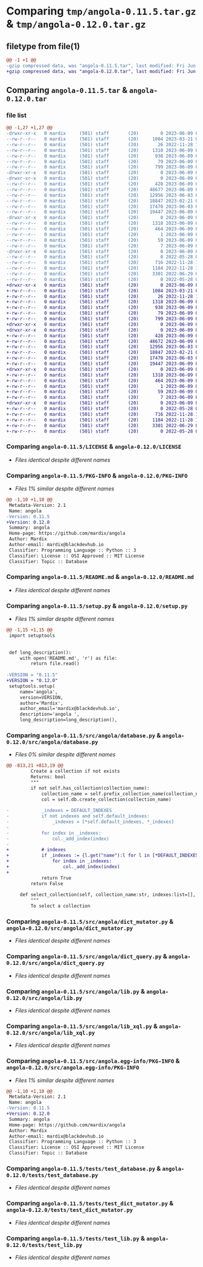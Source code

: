 # Comparing `tmp/angola-0.11.5.tar.gz` & `tmp/angola-0.12.0.tar.gz`

## filetype from file(1)

```diff
@@ -1 +1 @@
-gzip compressed data, was "angola-0.11.5.tar", last modified: Fri Jun  9 03:28:02 2023, max compression
+gzip compressed data, was "angola-0.12.0.tar", last modified: Fri Jun  9 05:21:46 2023, max compression
```

## Comparing `angola-0.11.5.tar` & `angola-0.12.0.tar`

### file list

```diff
@@ -1,27 +1,27 @@
-drwxr-xr-x   0 mardix     (501) staff       (20)        0 2023-06-09 03:28:02.081409 angola-0.11.5/
--rw-r--r--   0 mardix     (501) staff       (20)     1084 2023-03-21 05:31:22.000000 angola-0.11.5/LICENSE
--rw-r--r--   0 mardix     (501) staff       (20)       26 2022-11-28 18:23:44.000000 angola-0.11.5/MANIFEST.in
--rw-r--r--   0 mardix     (501) staff       (20)     1318 2023-06-09 03:28:02.081477 angola-0.11.5/PKG-INFO
--rw-r--r--   0 mardix     (501) staff       (20)      938 2023-06-09 03:27:48.000000 angola-0.11.5/README.md
--rw-r--r--   0 mardix     (501) staff       (20)       79 2023-06-09 03:28:02.081732 angola-0.11.5/setup.cfg
--rw-r--r--   0 mardix     (501) staff       (20)      799 2023-06-09 03:27:56.000000 angola-0.11.5/setup.py
-drwxr-xr-x   0 mardix     (501) staff       (20)        0 2023-06-09 03:28:02.075341 angola-0.11.5/src/
-drwxr-xr-x   0 mardix     (501) staff       (20)        0 2023-06-09 03:28:02.078556 angola-0.11.5/src/angola/
--rw-r--r--   0 mardix     (501) staff       (20)      428 2023-06-09 03:27:14.000000 angola-0.11.5/src/angola/__init__.py
--rw-r--r--   0 mardix     (501) staff       (20)    48677 2023-06-09 03:15:08.000000 angola-0.11.5/src/angola/database.py
--rw-r--r--   0 mardix     (501) staff       (20)    12956 2023-06-03 04:28:39.000000 angola-0.11.5/src/angola/dict_mutator.py
--rw-r--r--   0 mardix     (501) staff       (20)    18847 2023-02-21 03:11:29.000000 angola-0.11.5/src/angola/dict_query.py
--rw-r--r--   0 mardix     (501) staff       (20)    17470 2023-06-03 04:30:01.000000 angola-0.11.5/src/angola/lib.py
--rw-r--r--   0 mardix     (501) staff       (20)    19447 2023-06-09 03:27:14.000000 angola-0.11.5/src/angola/lib_xql.py
-drwxr-xr-x   0 mardix     (501) staff       (20)        0 2023-06-09 03:28:02.079561 angola-0.11.5/src/angola.egg-info/
--rw-r--r--   0 mardix     (501) staff       (20)     1318 2023-06-09 03:28:02.000000 angola-0.11.5/src/angola.egg-info/PKG-INFO
--rw-r--r--   0 mardix     (501) staff       (20)      464 2023-06-09 03:28:02.000000 angola-0.11.5/src/angola.egg-info/SOURCES.txt
--rw-r--r--   0 mardix     (501) staff       (20)        1 2023-06-09 03:28:02.000000 angola-0.11.5/src/angola.egg-info/dependency_links.txt
--rw-r--r--   0 mardix     (501) staff       (20)       59 2023-06-09 03:28:02.000000 angola-0.11.5/src/angola.egg-info/requires.txt
--rw-r--r--   0 mardix     (501) staff       (20)        7 2023-06-09 03:28:02.000000 angola-0.11.5/src/angola.egg-info/top_level.txt
-drwxr-xr-x   0 mardix     (501) staff       (20)        0 2023-06-09 03:28:02.081285 angola-0.11.5/tests/
--rw-r--r--   0 mardix     (501) staff       (20)        0 2022-05-28 01:11:45.000000 angola-0.11.5/tests/test_cursor.py
--rw-r--r--   0 mardix     (501) staff       (20)      716 2022-11-28 18:20:13.000000 angola-0.11.5/tests/test_database.py
--rw-r--r--   0 mardix     (501) staff       (20)     1184 2022-11-28 18:20:13.000000 angola-0.11.5/tests/test_dict_mutator.py
--rw-r--r--   0 mardix     (501) staff       (20)     3301 2022-06-29 07:01:37.000000 angola-0.11.5/tests/test_lib.py
--rw-r--r--   0 mardix     (501) staff       (20)        0 2022-05-28 01:11:55.000000 angola-0.11.5/tests/test_query.py
+drwxr-xr-x   0 mardix     (501) staff       (20)        0 2023-06-09 05:21:46.038953 angola-0.12.0/
+-rw-r--r--   0 mardix     (501) staff       (20)     1084 2023-03-21 05:31:22.000000 angola-0.12.0/LICENSE
+-rw-r--r--   0 mardix     (501) staff       (20)       26 2022-11-28 18:23:44.000000 angola-0.12.0/MANIFEST.in
+-rw-r--r--   0 mardix     (501) staff       (20)     1318 2023-06-09 05:21:46.039029 angola-0.12.0/PKG-INFO
+-rw-r--r--   0 mardix     (501) staff       (20)      938 2023-06-09 03:27:48.000000 angola-0.12.0/README.md
+-rw-r--r--   0 mardix     (501) staff       (20)       79 2023-06-09 05:21:46.039287 angola-0.12.0/setup.cfg
+-rw-r--r--   0 mardix     (501) staff       (20)      799 2023-06-09 05:21:38.000000 angola-0.12.0/setup.py
+drwxr-xr-x   0 mardix     (501) staff       (20)        0 2023-06-09 05:21:46.033139 angola-0.12.0/src/
+drwxr-xr-x   0 mardix     (501) staff       (20)        0 2023-06-09 05:21:46.036572 angola-0.12.0/src/angola/
+-rw-r--r--   0 mardix     (501) staff       (20)      428 2023-06-09 03:27:14.000000 angola-0.12.0/src/angola/__init__.py
+-rw-r--r--   0 mardix     (501) staff       (20)    48672 2023-06-09 05:21:28.000000 angola-0.12.0/src/angola/database.py
+-rw-r--r--   0 mardix     (501) staff       (20)    12956 2023-06-03 04:28:39.000000 angola-0.12.0/src/angola/dict_mutator.py
+-rw-r--r--   0 mardix     (501) staff       (20)    18847 2023-02-21 03:11:29.000000 angola-0.12.0/src/angola/dict_query.py
+-rw-r--r--   0 mardix     (501) staff       (20)    17470 2023-06-03 04:30:01.000000 angola-0.12.0/src/angola/lib.py
+-rw-r--r--   0 mardix     (501) staff       (20)    19447 2023-06-09 03:27:14.000000 angola-0.12.0/src/angola/lib_xql.py
+drwxr-xr-x   0 mardix     (501) staff       (20)        0 2023-06-09 05:21:46.037409 angola-0.12.0/src/angola.egg-info/
+-rw-r--r--   0 mardix     (501) staff       (20)     1318 2023-06-09 05:21:46.000000 angola-0.12.0/src/angola.egg-info/PKG-INFO
+-rw-r--r--   0 mardix     (501) staff       (20)      464 2023-06-09 05:21:46.000000 angola-0.12.0/src/angola.egg-info/SOURCES.txt
+-rw-r--r--   0 mardix     (501) staff       (20)        1 2023-06-09 05:21:46.000000 angola-0.12.0/src/angola.egg-info/dependency_links.txt
+-rw-r--r--   0 mardix     (501) staff       (20)       59 2023-06-09 05:21:46.000000 angola-0.12.0/src/angola.egg-info/requires.txt
+-rw-r--r--   0 mardix     (501) staff       (20)        7 2023-06-09 05:21:46.000000 angola-0.12.0/src/angola.egg-info/top_level.txt
+drwxr-xr-x   0 mardix     (501) staff       (20)        0 2023-06-09 05:21:46.038844 angola-0.12.0/tests/
+-rw-r--r--   0 mardix     (501) staff       (20)        0 2022-05-28 01:11:45.000000 angola-0.12.0/tests/test_cursor.py
+-rw-r--r--   0 mardix     (501) staff       (20)      716 2022-11-28 18:20:13.000000 angola-0.12.0/tests/test_database.py
+-rw-r--r--   0 mardix     (501) staff       (20)     1184 2022-11-28 18:20:13.000000 angola-0.12.0/tests/test_dict_mutator.py
+-rw-r--r--   0 mardix     (501) staff       (20)     3301 2022-06-29 07:01:37.000000 angola-0.12.0/tests/test_lib.py
+-rw-r--r--   0 mardix     (501) staff       (20)        0 2022-05-28 01:11:55.000000 angola-0.12.0/tests/test_query.py
```

### Comparing `angola-0.11.5/LICENSE` & `angola-0.12.0/LICENSE`

 * *Files identical despite different names*

### Comparing `angola-0.11.5/PKG-INFO` & `angola-0.12.0/PKG-INFO`

 * *Files 1% similar despite different names*

```diff
@@ -1,10 +1,10 @@
 Metadata-Version: 2.1
 Name: angola
-Version: 0.11.5
+Version: 0.12.0
 Summary: angola 
 Home-page: https://github.com/mardix/angola
 Author: Mardix
 Author-email: mardix@blackdevhub.io
 Classifier: Programming Language :: Python :: 3
 Classifier: License :: OSI Approved :: MIT License
 Classifier: Topic :: Database
```

### Comparing `angola-0.11.5/README.md` & `angola-0.12.0/README.md`

 * *Files identical despite different names*

### Comparing `angola-0.11.5/setup.py` & `angola-0.12.0/setup.py`

 * *Files 1% similar despite different names*

```diff
@@ -1,15 +1,15 @@
 import setuptools
 
 
 def long_description():
     with open('README.md', 'r') as file:
         return file.read()
 
-VERSION = "0.11.5"
+VERSION = "0.12.0"
 setuptools.setup(
     name='angola',
     version=VERSION,
     author='Mardix',
     author_email='mardix@blackdevhub.io',
     description='angola ',
     long_description=long_description(),
```

### Comparing `angola-0.11.5/src/angola/database.py` & `angola-0.12.0/src/angola/database.py`

 * *Files 0% similar despite different names*

```diff
@@ -813,21 +813,19 @@
         Create a collection if not exists
         Returns: bool
         """
         if not self.has_collection(collection_name):
             collection_name = self.prefix_collection_name(collection_name)
             col = self.db.create_collection(collection_name)
 
-            _indexes = DEFAULT_INDEXES
-            if not indexes and self.default_indexes:
-                _indexes = [*self.default_indexes, *_indexes]
-
-            for index in _indexes:
-                col._add_index(index) 
-                
+            # indexes
+            if _indexes := {l.get("name"):l for l in [*DEFAULT_INDEXES, *self.default_indexes, *indexes]}.values():
+                for index in _indexes:
+                    col._add_index(index) 
+                    
             return True 
         return False
 
     def select_collection(self, collection_name:str, indexes:list=[], immut_keys:list=[], item_class=None, auto_create:bool=True) -> "Collection":
         """
         To select a collection
```

### Comparing `angola-0.11.5/src/angola/dict_mutator.py` & `angola-0.12.0/src/angola/dict_mutator.py`

 * *Files identical despite different names*

### Comparing `angola-0.11.5/src/angola/dict_query.py` & `angola-0.12.0/src/angola/dict_query.py`

 * *Files identical despite different names*

### Comparing `angola-0.11.5/src/angola/lib.py` & `angola-0.12.0/src/angola/lib.py`

 * *Files identical despite different names*

### Comparing `angola-0.11.5/src/angola/lib_xql.py` & `angola-0.12.0/src/angola/lib_xql.py`

 * *Files identical despite different names*

### Comparing `angola-0.11.5/src/angola.egg-info/PKG-INFO` & `angola-0.12.0/src/angola.egg-info/PKG-INFO`

 * *Files 1% similar despite different names*

```diff
@@ -1,10 +1,10 @@
 Metadata-Version: 2.1
 Name: angola
-Version: 0.11.5
+Version: 0.12.0
 Summary: angola 
 Home-page: https://github.com/mardix/angola
 Author: Mardix
 Author-email: mardix@blackdevhub.io
 Classifier: Programming Language :: Python :: 3
 Classifier: License :: OSI Approved :: MIT License
 Classifier: Topic :: Database
```

### Comparing `angola-0.11.5/tests/test_database.py` & `angola-0.12.0/tests/test_database.py`

 * *Files identical despite different names*

### Comparing `angola-0.11.5/tests/test_dict_mutator.py` & `angola-0.12.0/tests/test_dict_mutator.py`

 * *Files identical despite different names*

### Comparing `angola-0.11.5/tests/test_lib.py` & `angola-0.12.0/tests/test_lib.py`

 * *Files identical despite different names*


